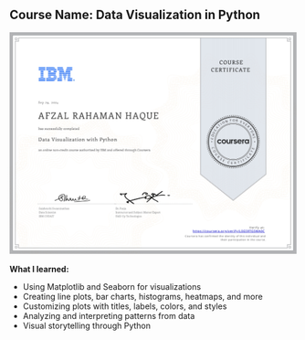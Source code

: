 ## Course Name: Data Visualization in Python

![Certificate Image](https://github.com/AfzalRahamanHaque/Data-Analytics/blob/main/Data%20Visualization%20in%20Python%20Certificate_page-0001.jpg?raw=true)

**What I learned:**

- Using Matplotlib and Seaborn for visualizations  
- Creating line plots, bar charts, histograms, heatmaps, and more  
- Customizing plots with titles, labels, colors, and styles  
- Analyzing and interpreting patterns from data  
- Visual storytelling through Python
